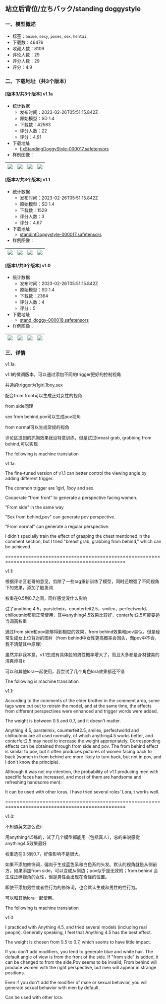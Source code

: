 ## 站立后背位/立ちバック/standing doggystyle
### 一、模型概述

- 标签：`anime`, `sexy`, `poses`, `sex`, `hentai`
- 下载数：46476
- 收藏人数：8109
- 评论人数：29
- 评分人数：29
- 评分：4.9

### 二、下载地址（共3个版本）

#### [版本3/共3个版本] v1.1a

- 统计数据
  - 发布时间：2023-02-26T05:51:15.842Z
  - 原始模型：SD 1.4
  - 下载数：42583
  - 评分人数：22
  - 评分：4.91
- 下载地址
  - [fixStandingDoggyStyle-000017.safetensors](https://civitai.com/api/download/models/15529)
- 样例图像：

| <img src="https://image.civitai.com/xG1nkqKTMzGDvpLrqFT7WA/8157f13e-3003-48f1-c1c5-edb95f60b400/width=450/154819.jpeg" /> | <img src="https://image.civitai.com/xG1nkqKTMzGDvpLrqFT7WA/4473a0aa-66c1-4624-91b5-94d58955ec00/width=450/154818.jpeg" /> | <img src="https://image.civitai.com/xG1nkqKTMzGDvpLrqFT7WA/d7807575-47dc-4875-4510-58d974f69d00/width=450/154817.jpeg" /> | <img src="https://image.civitai.com/xG1nkqKTMzGDvpLrqFT7WA/7658b200-571c-479f-7fd1-188bda9d2700/width=450/154816.jpeg" /> |
| ---- | ---- | ---- | ---- |

#### [版本2/共3个版本] v1.1

- 统计数据
  - 发布时间：2023-02-26T05:51:15.842Z
  - 原始模型：SD 1.4
  - 下载数：1529
  - 评分人数：3
  - 评分：4.67
- 下载地址
  - [standintDoggystyle-000017.safetensors](https://civitai.com/api/download/models/15342)
- 样例图像：

| <img src="https://image.civitai.com/xG1nkqKTMzGDvpLrqFT7WA/afa5b21d-07ae-4503-868d-13838af7ed00/width=450/152413.jpeg" /> | <img src="https://image.civitai.com/xG1nkqKTMzGDvpLrqFT7WA/1122ef92-241c-4937-bc39-b4f4bb72da00/width=450/152412.jpeg" /> | <img src="https://image.civitai.com/xG1nkqKTMzGDvpLrqFT7WA/e3c8d60a-20ed-4e95-db84-0ae4db3d9200/width=450/152411.jpeg" /> | <img src="https://image.civitai.com/xG1nkqKTMzGDvpLrqFT7WA/82b4eb95-b69b-4785-4e81-340110b30b00/width=450/152410.jpeg" /> |
| ---- | ---- | ---- | ---- |

#### [版本1/共3个版本] v1.0

- 统计数据
  - 发布时间：2023-02-26T05:51:15.842Z
  - 原始模型：SD 1.4
  - 下载数：2364
  - 评分人数：4
  - 评分：5
- 下载地址
  - [stand_doggy-000018.safetensors](https://civitai.com/api/download/models/14949)
- 样例图像：

| <img src="https://image.civitai.com/xG1nkqKTMzGDvpLrqFT7WA/22161aab-079f-4f3a-0b84-b55240334300/width=450/146558.jpeg" /> | <img src="https://image.civitai.com/xG1nkqKTMzGDvpLrqFT7WA/6ed12443-2853-4958-df8a-55bbb7ca5300/width=450/146562.jpeg" /> | <img src="https://image.civitai.com/xG1nkqKTMzGDvpLrqFT7WA/d2ba96ab-f507-4544-563e-7497ac78ad00/width=450/146561.jpeg" /> | <img src="https://image.civitai.com/xG1nkqKTMzGDvpLrqFT7WA/e853e435-ba1b-4801-a72c-34af103a1800/width=450/146560.jpeg" /> |
| ---- | ---- | ---- | ---- |


### 三、详情
<p>v1.1a:</p><p>v1.1的微调版本，可以通过添加不同的trigger更好的控制视角</p><p>共通的trigger为1girl,1boy,sex</p><p>配合from front可以生成正对女性的视角</p><p>from side同理</p><p>sex from behind,pov可以生成pov视角</p><p>from normal可以生成常规的视角</p><p>评论区提到的抓胸效果我没特意训练，但是试过breast grab, grabbing from behind,可以实现</p><p></p><p>The following is machine translation</p><p>v1.1a:</p><p>The fine-tuned version of v1.1 can better control the viewing angle by adding different trigger. </p><p>The common trigger are 1girl, 1boy and sex.</p><p>Cooperate “from front” to generate a perspective facing women. </p><p>“From side" in the same way </p><p>"Sex from behind,pov" can generate pov perspective.</p><p>"From normal" can generate a regular perspective. </p><p>I didn't specially train the effect of grasping the chest mentioned in the comment section, but I tried "breast grab, grabbing from behind," which can be achieved.</p><p>================================================================================================</p><p>v1.1:</p><p>根据评论区老哥的意见，剪除了一些tag重新训练了模型，同时还增强了不同视角下的效果，添加了触发词</p><p>权重在0.5到0.7之间，同样感觉没什么影响</p><p>试了anything 4.5，parstelmix，counterfeit2.5，smilex，perfectworld，chilloutmix都能正常使用，其中anything4.5效果比较好，conterfeit2.5可能要适当调高权重</p><p>通过from side和pov能够得到相应的效果，from behind效果和pov类似，但是经常生成女上位背对的图片（from behind中女性更高概率会回头，而pov中不会，我不清楚其中原理）</p><p>虽然并非我本意，v1.1生成有具体脸的男性概率增大了，而且大多都是身材健美的清爽帅哥):</p><p>可以和其他lora一起使用，我尝试了几个角色lora效果都还不错</p><p></p><p>The following is machine translation</p><p>v1.1:</p><p>According to the comments of the elder brother in the comment area, some tags were cut out to retrain the model, and at the same time, the effects from different perspectives were enhanced and trigger words were added.</p><p>The weight is between 0.5 and 0.7, and it doesn't matter.</p><p>Anything 4.5, parstelmix, counterfeit2.5, smilex, perfectworld and chilloutmix are all used normally, of which anything4.5 works better, and conterfeit2.5 may need to increase the weight appropriately. Corresponding effects can be obtained through from side and pov. The from behind effect is similar to pov, but it often produces pictures of women facing back to back (women in from behind are more likely to turn back, but not in pov, and I don't know the principle).</p><p>Although it was not my intention, the probability of v1.1 producing men with specific faces has increased, and most of them are handsome and refreshing handsome men):</p><p>It can be used with other loras. I have tried several roles' Lora,it works well.</p><p>================================================================================================</p><p>v1.0:</p><p>不知道英文怎么说(:</p><p>用anything4.5练的，试了几个模型都能用（包括真人），总的来说感觉anything4.5效果最好</p><p>权重选在0.5到0.7，好像影响不是很大。</p><p>如果不添加修饰词，偏向于生成蓝色系和白色系的头发。默认的视角就是从侧前方，如果添加from side，可以变成从侧边；pov似乎是无效的；from behind 会生成正确视角的女性，但是男性会出现在奇怪的位置。</p><p>即使不添加男性或者性行为的修饰词，也会默认生成和男性的性行为。</p><p>可以和其他lora一起使用。</p><p></p><p>The following is machine translation</p><p>v1.0</p><p>I practiced with Anything 4.5, and tried several models (including real people). Generally speaking, I feel that Anything 4.5 has the best effect.</p><p>The weight is chosen from 0.5 to 0.7, which seems to have little impact.</p><p>If you don't add modifiers, you tend to generate blue and white hair. The default angle of view is from the front of the side. If "from side" is added, it can be changed to from the side.Pov seems to be invalid; From behind will produce women with the right perspective, but men will appear in strange positions.</p><p>Even if you don't add the modifier of male or sexual behavior, you will generate sexual behavior with men by default.</p><p>Can be used with other lora.</p>